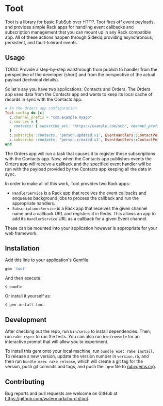 # Toot

Toot is a library for basic PubSub over HTTP. Toot fires off event
payloads, and provides simple Rack apps for handling event callbacks and
subscription management that you can mount up in any Rack compatible
app. All of these actions happen through Sidekiq providing asynchronous,
persistent, and fault-tolerant events.

## Usage

TODO: Provide a step-by-step walkthrough from publish to handler from
the perspective of the developer (short) and from the perspective of the
actual payload (technical details).

So let's say you have two applications: Contacts and Orders. The Orders
app uses data from the Contacts app and wants to keep its local cache of
records in sync with the Contacts app.

```ruby
# In the Orders app configuration
Toot.config do |c|
  c.channel_prefix = "com.example.myapp"
  c.sources = {
    contacts: { subscribe_url: "https://example.com/sub", channel_prefix: "com.example.contacts" }
  }
  c.subscribe :contacts, 'person.updated.v1', EventHandlers::ContactPersonUpdated
  c.subscribe :contacts, 'person.created.v1', EventHandlers::ContactPersonCreated
end
```

The Orders app will run a task that causes it to register these
subscriptions with the Contacts app. Now, when the Contacts app
publishes events the Orders app will receive a callback and the
specified event handler will be run with the payload provided by the
Contacts app keeping all the data in sync.

In order to make all of this work, Toot provides two Rack apps:

* `HandlerService` is a Rack app that receives the event callbacks and
  enqueues background jobs to process the callback and run the appropriate
  handlers.
* `SubscriptionsService` is a Rack app that receives the given
  channel name and a callback URL and registers it in Redis. This allows
  an app to add its `HandlerService` URL as a callback for a given Event
  channel.

These can be mounted into your application however is appropriate for
your web framework.

## Installation

Add this line to your application's Gemfile:

```ruby
gem 'toot'
```

And then execute:

    $ bundle

Or install it yourself as:

    $ gem install toot

## Development

After checking out the repo, run `bin/setup` to install dependencies.
Then, run `rake rspec` to run the tests. You can also run `bin/console`
for an interactive prompt that will allow you to experiment.

To install this gem onto your local machine, run `bundle exec rake
install`. To release a new version, update the version number in
`version.rb`, and then run `bundle exec rake release`, which will create
a git tag for the version, push git commits and tags, and push the
`.gem` file to [rubygems.org](https://rubygems.org).

## Contributing

Bug reports and pull requests are welcome on GitHub at https://github.com/watermarkchurch/toot.

